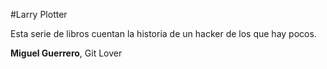 #Larry Plotter

Esta serie de libros cuentan la historia de un hacker de los que hay pocos.

**Miguel Guerrero**, Git Lover
